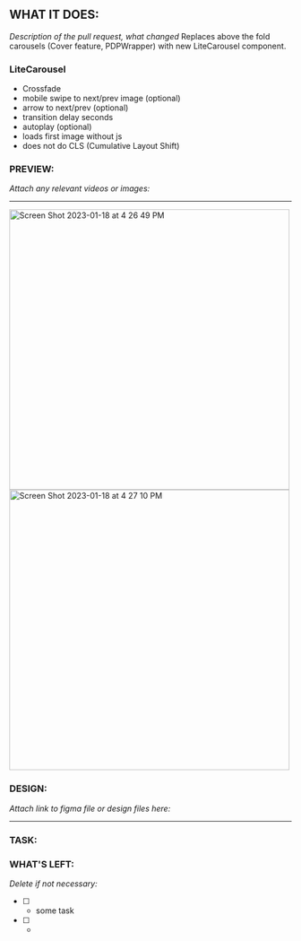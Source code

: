 ## WHAT IT DOES:

_Description of the pull request, what changed_
Replaces above the fold carousels (Cover feature, PDPWrapper) with new LiteCarousel component.

### LiteCarousel

- Crossfade
- mobile swipe to next/prev image (optional)
- arrow to next/prev (optional)
- transition delay seconds
- autoplay (optional)
- loads first image without js
- does not do CLS (Cumulative Layout Shift)

### PREVIEW:

_Attach any relevant videos or images:_

---

<img width="500" alt="Screen Shot 2023-01-18 at 4 26 49 PM" src="https://user-images.githubusercontent.com/90791391/213298543-5a5bf510-0910-4a11-87c1-82590bf50ac4.png">
<img width="500" alt="Screen Shot 2023-01-18 at 4 27 10 PM" src="https://user-images.githubusercontent.com/90791391/213298641-c385a3d7-838e-4169-8805-969d1aa081ea.png">

### DESIGN:

_Attach link to figma file or design files here:_

---

### TASK:

### WHAT'S LEFT:

_Delete if not necessary:_

- [ ] - some task
- [ ] -

